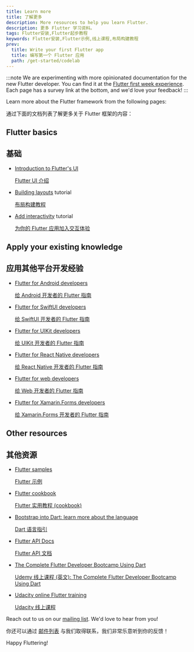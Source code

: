 ```yaml
---
title: Learn more
title: 了解更多
description: More resources to help you learn Flutter.
description: 更多 Flutter 学习资料。
tags: Flutter安装,Flutter起步教程
keywords: Flutter安装,Flutter示例,线上课程,布局构建教程
prev:
  title: Write your first Flutter app
  title: 编写第一个 Flutter 应用
  path: /get-started/codelab
---
```


:::note
We are experimenting with more opinionated documentation
for the new Flutter developer. You can find it at the
[Flutter first week experience][].
Each page has a survey link at the bottom,
and we'd love your feedback!
:::

[Flutter first week experience]: /get-started/fwe

Learn more about the Flutter framework from the following pages:

通过下面的文档列表了解更多关于 Flutter 框架的内容：

## Flutter basics

## 基础

* [Introduction to Flutter's UI][]

  [Flutter UI 介绍][Introduction to Flutter's UI]

* [Building layouts][] tutorial

  [布局构建教程][Building layouts]

* [Add interactivity][] tutorial

  [为你的 Flutter 应用加入交互体验][Add interactivity]

## Apply your existing knowledge

## 应用其他平台开发经验

* [Flutter for Android developers][]

  [给 Android 开发者的 Flutter 指南][Flutter for Android developers]
  
* [Flutter for SwiftUI developers][]

  [给 SwiftUI 开发者的 Flutter 指南][Flutter for SwiftUI developers]

* [Flutter for UIKit developers][]

  [给 UIKit 开发者的 Flutter 指南][Flutter for UIKit developers]

* [Flutter for React Native developers][]

  [给 React Native 开发者的 Flutter 指南][Flutter for React Native developers]

* [Flutter for web developers][]

  [给 Web 开发者的 Flutter 指南][Flutter for web developers]

* [Flutter for Xamarin.Forms developers][]

  [给 Xamarin.Forms 开发者的 Flutter 指南][Flutter for Xamarin.Forms developers]

## Other resources

## 其他资源

* [Flutter samples][]

  [Flutter 示例][Flutter samples]

* [Flutter cookbook][]

  [Flutter 实用教程 (cookbook)][Flutter cookbook]

* [Bootstrap into Dart: learn more about the language][]

  [Dart 语言指引][Bootstrap into Dart: learn more about the language]

* [Flutter API Docs][]

  [Flutter API 文档][Flutter API Docs]

* [The Complete Flutter Developer Bootcamp Using Dart][]

  [Udemy 线上课程 (英文): The Complete Flutter Developer Bootcamp Using Dart][The Complete Flutter Developer Bootcamp Using Dart]

* [Udacity online Flutter training][]

  [Udacity 线上课程][Udacity online Flutter training]

Reach out to us on our [mailing list][]. We'd love to hear from you!

你还可以通过 [邮件列表][mailing list] 与我们取得联系，我们非常乐意听到你的反馈！

Happy Fluttering!

[Add interactivity]: /ui/interactivity
[Bootstrap into Dart: learn more about the language]: /resources/bootstrap-into-dart
[Building layouts]: /ui/layout/tutorial
[The Complete Flutter Developer Bootcamp Using Dart]: https://www.appbrewery.co/p/flutter-development-bootcamp-with-dart
[Flutter API Docs]: {{site.api}}
[Flutter cookbook]: /cookbook
[Flutter for Android developers]: /get-started/flutter-for/android-devs
[Flutter for SwiftUI developers]: /get-started/flutter-for/swiftui-devs
[Flutter for UIKit developers]: /get-started/flutter-for/uikit-devs
[Flutter for React Native developers]: /get-started/flutter-for/react-native-devs
[Flutter samples]: https://flutter.github.io/samples
[Flutter for web developers]: /get-started/flutter-for/web-devs
[Flutter for Xamarin.Forms developers]: /get-started/flutter-for/xamarin-forms-devs
[Introduction to Flutter's UI]: /ui
[mailing list]: mailto:{{site.email}}
[Udacity online Flutter training]: https://www.udacity.com/course/build-native-mobile-apps-with-flutter--ud905
